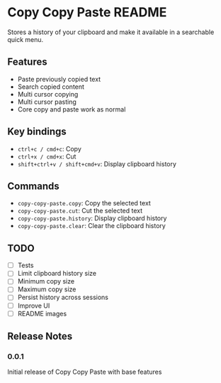 # Copy Copy Paste README

Stores a history of your clipboard and make it available in a searchable quick menu.

## Features

* Paste previously copied text
* Search copied content
* Multi cursor copying
* Multi cursor pasting
* Core copy and paste work as normal

## Key bindings

* `ctrl+c / cmd+c`: Copy
* `ctrl+x / cmd+x`: Cut
* `shift+ctrl+v / shift+cmd+v`: Display clipboard history

## Commands

* `copy-copy-paste.copy`: Copy the selected text
* `copy-copy-paste.cut`: Cut the selected text
* `copy-copy-paste.history`: Display clipboard history
* `copy-copy-paste.clear`: Clear the clipboard history

## TODO

* [ ] Tests
* [ ] Limit clipboard history size
* [ ] Minimum copy size
* [ ] Maximum copy size
* [ ] Persist history across sessions
* [ ] Improve UI
* [ ] README images

## Release Notes

### 0.0.1

Initial release of Copy Copy Paste with base features
